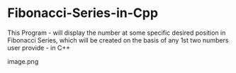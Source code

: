 # Fibonacci-Series-in-Cpp
This Program - will display the number at some specific desired position in Fibonacci Series, which will be created on the basis of any 1st two numbers user provide - in C++

image.png